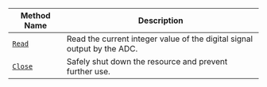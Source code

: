 Method Name | Description
----------- | -----------
[`Read`](/components/board/#read) | Read the current integer value of the digital signal output by the ADC.
[`Close`](/components/board/#close) | Safely shut down the resource and prevent further use.
